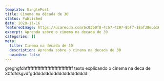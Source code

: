 ```yaml
---
template: SinglePost
title: Cinema na década de 30
status: Published
date: 2020-11-16
featuredImage: https://ucarecdn.com/6c0360f8-4c67-4297-8bf7-18af38eb5168/
excerpt: Aprenda sobre o cinema na decada de 30
categories: []
meta:
  title: Cinema na década de 30
  description: Aprenda sobre o cinema na decada de 30
  noindex: false
---
```

greghgfdhfffffffffffffffffffffffffffffffff texto explicando o cinema na deca de 30fdfdsgvdfgddddddddddddddddddddd